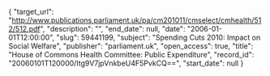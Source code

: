 {
  "target_url": "http://www.publications.parliament.uk/pa/cm201011/cmselect/cmhealth/512/512.pdf", 
  "description": "", 
  "end_date": null, 
  "date": "2006-01-01T12:00:00", 
  "slug": 59441199, 
  "subject": "Spending Cuts 2010: Impact on Social Welfare", 
  "publisher": "parliament.uk", 
  "open_access": true, 
  "title": "House of Commons Health Committee: Public Expenditure", 
  "record_id": "20060101T120000/Itg9V7jpVnkbeU4F5PvkCQ==", 
  "start_date": null
}

